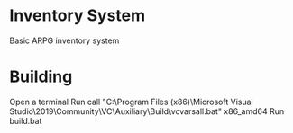 # Inventory System
 Basic ARPG inventory system

# Building
Open a terminal
Run call "C:\Program Files (x86)\Microsoft Visual Studio\2019\Community\VC\Auxiliary\Build\vcvarsall.bat"  x86_amd64
Run build.bat